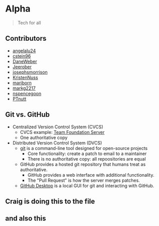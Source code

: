 # Alpha

> Tech for all

## Contributors

- [angelalu24](https://github.com/angelalu24)
- [cstein96](https://github.com/cstein96)
- [DaneWeber](https://github.com/daneweber)
- [Jeerober](https://github.com/Jeerober)
- [josephsmorrison](https://github.com/josephsmorrison)
- [KristenNuss](https://github.com/KristenNuss)
- [mariborn](https://github.com/mariborn)
- [markg2217](https://github.com/markg2217)
- [nspencegoon](https://github.com/nspencegoon)
- [PTnutt](https://github.com/PTnutt)

## Git vs. GitHub

- Centralized Version Control System (CVCS)
  - CVCS example: [Team Foundation Server](https://learn.microsoft.com/en-us/azure/devops/repos/tfvc/what-is-tfvc?view=azure-devops)
  - One authoritative copy
- Distributed Version Control System (DVCS)
  - [git](https://git-scm.com/) is a command-line tool designed for open-source projects
    - Core functionality: create a patch to email to a maintainer
    - There is no authoritative copy: all repoositories are equal
  - GitHub provides a hosted git repository that humans treat as authoritative.
    - GitHub provides a web interface with additional functionality.
    - The "Pull Request" is how the server merges patches.
  - [GitHub Desktop](https://desktop.github.com/) is a local GUI for git and interacting with GitHub.

## Craig is doing this to the file
## and also this